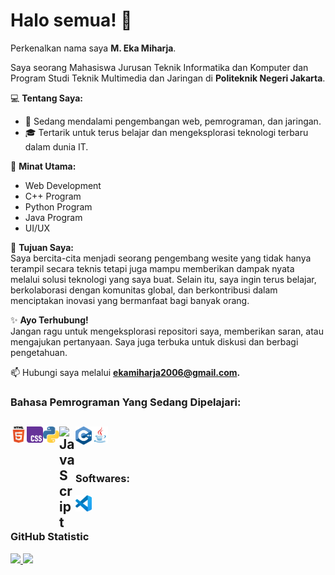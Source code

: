 # Halo semua! 👋
Perkenalkan nama saya **M. Eka Miharja**.<br>

Saya seorang Mahasiswa Jurusan Teknik Informatika dan Komputer dan Program Studi Teknik Multimedia dan Jaringan di **Politeknik Negeri Jakarta**.<br>

💻 **Tentang Saya:**<br>
- 🚀 Sedang mendalami pengembangan web, pemrograman, dan jaringan.<br>
- 🎓 Tertarik untuk terus belajar dan mengeksplorasi teknologi terbaru dalam dunia IT.<br>

🌟 **Minat Utama:**<br>
- Web Development
- C++ Program
- Python Program
- Java Program
- UI/UX

🎯 **Tujuan Saya:**<br>
Saya bercita-cita menjadi seorang pengembang wesite yang tidak hanya terampil secara teknis tetapi juga mampu memberikan dampak nyata melalui solusi teknologi yang saya buat. Selain itu, saya ingin terus belajar, berkolaborasi dengan komunitas global, dan berkontribusi dalam menciptakan inovasi yang bermanfaat bagi banyak orang.<br>

✨ **Ayo Terhubung!**<br>
Jangan ragu untuk mengeksplorasi repositori saya, memberikan saran, atau mengajukan pertanyaan. Saya juga terbuka untuk diskusi dan berbagi pengetahuan.<br>

📫 Hubungi saya melalui **ekamiharja2006@gmail.com.**

### Bahasa Pemrograman Yang Sedang Dipelajari:
<a href="https://www.w3.org/html/" target="_blank"><img align="left" alt="HTML5" width="26px" src="https://raw.githubusercontent.com/github/explore/80688e429a7d4ef2fca1e82350fe8e3517d3494d/topics/html/html.png" /></a>
<a href="https://www.w3schools.com/css/" target="_blank"><img align="left" alt="CSS3" width="26px" src="https://raw.githubusercontent.com/github/explore/80688e429a7d4ef2fca1e82350fe8e3517d3494d/topics/css/css.png" /></a>
<a href="https://www.python.org" target="_blank"> <img align="left" alt="Python" width="26px" src="https://github.com/Aakarsh-B/trying-repos/blob/master/python-5.svg?raw=true"/> </a>
 <a href="#"><img align="left" alt="JavaScript" title="JavaScript" width="26px" src="https://upload.wikimedia.org/wikipedia/commons/9/99/Unofficial_JavaScript_logo_2.svg" /></a>
<a href="https://www.w3schools.com/cpp/" target="_blank"> <img align="left" alt="C++" width="26px" src="https://github.com/Aakarsh-B/trying-repos/blob/master/c++.png"/> </a>
<a href="https://www.w3schools.com/cpp/" target="_blank"> <img align="left" alt="C++" width="26px" src="https://raw.githubusercontent.com/devicons/devicon/master/icons/java/java-original.svg"/> </a>
<br />
<br />
---
### Softwares:
<img align="left" alt="Visual Studio Code" width="26px" src="https://raw.githubusercontent.com/github/explore/80688e429a7d4ef2fca1e82350fe8e3517d3494d/topics/visual-studio-code/visual-studio-code.png" />
<br />
<br />

### GitHub Statistic
<p align="left">
<a href="https://github.com/EkaMiharja">
  <img height="180em" src="https://github-readme-stats-eight-theta.vercel.app/api?username=EkaMiharja&show_icons=true&theme=algolia&include_all_commits=true&count_private=true"/>
  <img height="180em" src="https://github-readme-stats-eight-theta.vercel.app/api/top-langs/?username=EkaMiharja&layout=compact&theme=algolia"/>
</a>
</p>
